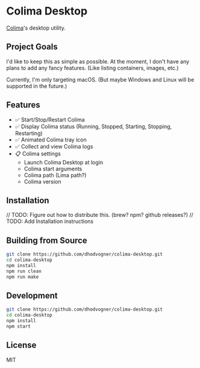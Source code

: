 # Colima Desktop

[Colima](https://github.com/abiosoft/colima)'s desktop utility.

## Project Goals

I'd like to keep this as simple as possible.
At the moment, I don't have any plans to add any fancy features. (Like listing containers, images, etc.)

Currently, I'm only targeting macOS. (But maybe Windows and Linux will be supported in the future.)

## Features

- ✅ Start/Stop/Restart Colima
- ✅ Display Colima status (Running, Stopped, Starting, Stopping, Restarting)
- ✅ Animated Colima tray icon
- ✅ Collect and view Colima logs
- 📋 Colima settings
  - Launch Colima Desktop at login
  - Colima start arguments
  - Colima path (Lima path?)
  - Colima version

## Installation

// TODO: Figure out how to distribute this. (brew? npm? github releases?)
// TODO: Add Installation instructions

## Building from Source

```bash
git clone https://github.com/dhodvogner/colima-desktop.git
cd colima-desktop
npm install
npm run clean
npm run make
```

## Development

```bash
git clone https://github.com/dhodvogner/colima-desktop.git
cd colima-desktop
npm install
npm start
```

## License

MIT